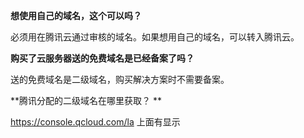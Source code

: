 **想使用自己的域名，这个可以吗？**

必须用在腾讯云通过审核的域名。如果想用自己的域名，可以转入腾讯云。

 
**购买了云服务器送的免费域名是已经备案了吗？**

送的免费域名是二级域名，购买解决方案时不需要备案。


**腾讯分配的二级域名在哪里获取？	**

https://console.qcloud.com/la 上面有显示
